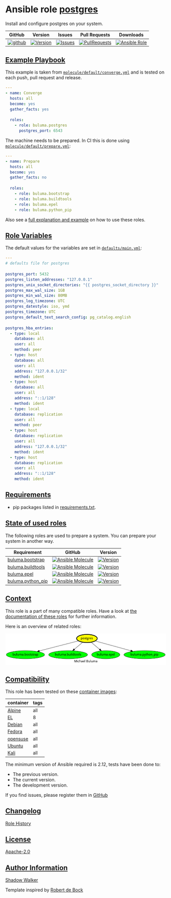 # Ansible role [postgres](https://galaxy.ansible.com/ui/standalone/roles/buluma/postgres/documentation)

Install and configure postgres on your system.

|GitHub|Version|Issues|Pull Requests|Downloads|
|------|-------|------|-------------|---------|
|[![github](https://github.com/buluma/ansible-role-postgres/actions/workflows/molecule.yml/badge.svg)](https://github.com/buluma/ansible-role-postgres/actions/workflows/molecule.yml)|[![Version](https://img.shields.io/github/release/buluma/ansible-role-postgres.svg)](https://github.com/buluma/ansible-role-postgres/releases/)|[![Issues](https://img.shields.io/github/issues/buluma/ansible-role-postgres.svg)](https://github.com/buluma/ansible-role-postgres/issues/)|[![PullRequests](https://img.shields.io/github/issues-pr-closed-raw/buluma/ansible-role-postgres.svg)](https://github.com/buluma/ansible-role-postgres/pulls/)|[![Ansible Role](https://img.shields.io/ansible/role/d/buluma/postgres)](https://galaxy.ansible.com/ui/standalone/roles/buluma/postgres/documentation)|

## [Example Playbook](#example-playbook)

This example is taken from [`molecule/default/converge.yml`](https://github.com/buluma/ansible-role-postgres/blob/master/molecule/default/converge.yml) and is tested on each push, pull request and release.

```yaml
---
- name: Converge
  hosts: all
  become: yes
  gather_facts: yes

  roles:
    - role: buluma.postgres
      postgres_port: 6543
```

The machine needs to be prepared. In CI this is done using [`molecule/default/prepare.yml`](https://github.com/buluma/ansible-role-postgres/blob/master/molecule/default/prepare.yml):

```yaml
---
- name: Prepare
  hosts: all
  become: yes
  gather_facts: no

  roles:
    - role: buluma.bootstrap
    - role: buluma.buildtools
    - role: buluma.epel
    - role: buluma.python_pip
```

Also see a [full explanation and example](https://buluma.github.io/how-to-use-these-roles.html) on how to use these roles.

## [Role Variables](#role-variables)

The default values for the variables are set in [`defaults/main.yml`](https://github.com/buluma/ansible-role-postgres/blob/master/defaults/main.yml):

```yaml
---
# defaults file for postgres

postgres_port: 5432
postgres_listen_addresses: "127.0.0.1"
postgres_unix_socket_directories: "{{ postgres_socket_directory }}"
postgres_max_wal_size: 1GB
postgres_min_wal_size: 80MB
postgres_log_timezone: UTC
postgres_datestyle: iso, ymd
postgres_timezone: UTC
postgres_default_text_search_config: pg_catalog.english

postgres_hba_entries:
  - type: local
    database: all
    user: all
    method: peer
  - type: host
    database: all
    user: all
    address: "127.0.0.1/32"
    method: ident
  - type: host
    database: all
    user: all
    address: "::1/128"
    method: ident
  - type: local
    database: replication
    user: all
    method: peer
  - type: host
    database: replication
    user: all
    address: "127.0.0.1/32"
    method: ident
  - type: host
    database: replication
    user: all
    address: "::1/128"
    method: ident
```

## [Requirements](#requirements)

- pip packages listed in [requirements.txt](https://github.com/buluma/ansible-role-postgres/blob/master/requirements.txt).

## [State of used roles](#state-of-used-roles)

The following roles are used to prepare a system. You can prepare your system in another way.

| Requirement | GitHub | Version |
|-------------|--------|--------|
|[buluma.bootstrap](https://galaxy.ansible.com/buluma/bootstrap)|[![Ansible Molecule](https://github.com/buluma/ansible-role-bootstrap/actions/workflows/molecule.yml/badge.svg)](https://github.com/buluma/ansible-role-bootstrap/actions/workflows/molecule.yml)|[![Version](https://img.shields.io/github/release/buluma/ansible-role-bootstrap.svg)](https://github.com/shadowwalker/ansible-role-bootstrap)|
|[buluma.buildtools](https://galaxy.ansible.com/buluma/buildtools)|[![Ansible Molecule](https://github.com/buluma/ansible-role-buildtools/actions/workflows/molecule.yml/badge.svg)](https://github.com/buluma/ansible-role-buildtools/actions/workflows/molecule.yml)|[![Version](https://img.shields.io/github/release/buluma/ansible-role-buildtools.svg)](https://github.com/shadowwalker/ansible-role-buildtools)|
|[buluma.epel](https://galaxy.ansible.com/buluma/epel)|[![Ansible Molecule](https://github.com/buluma/ansible-role-epel/actions/workflows/molecule.yml/badge.svg)](https://github.com/buluma/ansible-role-epel/actions/workflows/molecule.yml)|[![Version](https://img.shields.io/github/release/buluma/ansible-role-epel.svg)](https://github.com/shadowwalker/ansible-role-epel)|
|[buluma.python_pip](https://galaxy.ansible.com/buluma/python_pip)|[![Ansible Molecule](https://github.com/buluma/ansible-role-python_pip/actions/workflows/molecule.yml/badge.svg)](https://github.com/buluma/ansible-role-python_pip/actions/workflows/molecule.yml)|[![Version](https://img.shields.io/github/release/buluma/ansible-role-python_pip.svg)](https://github.com/shadowwalker/ansible-role-python_pip)|

## [Context](#context)

This role is a part of many compatible roles. Have a look at [the documentation of these roles](https://buluma.github.io/) for further information.

Here is an overview of related roles:

![dependencies](https://raw.githubusercontent.com/buluma/ansible-role-postgres/png/requirements.png "Dependencies")

## [Compatibility](#compatibility)

This role has been tested on these [container images](https://hub.docker.com/u/buluma):

|container|tags|
|---------|----|
|[Alpine](https://hub.docker.com/repository/docker/buluma/alpine/general)|all|
|[EL](https://hub.docker.com/repository/docker/buluma/enterpriselinux/general)|8|
|[Debian](https://hub.docker.com/repository/docker/buluma/debian/general)|all|
|[Fedora](https://hub.docker.com/repository/docker/buluma/fedora/general)|all|
|[opensuse](https://hub.docker.com/repository/docker/buluma/opensuse/general)|all|
|[Ubuntu](https://hub.docker.com/repository/docker/buluma/ubuntu/general)|all|
|[Kali](https://hub.docker.com/repository/docker/buluma/kali/general)|all|

The minimum version of Ansible required is 2.12, tests have been done to:

- The previous version.
- The current version.
- The development version.

If you find issues, please register them in [GitHub](https://github.com/buluma/ansible-role-postgres/issues)

## [Changelog](#changelog)

[Role History](https://github.com/buluma/ansible-role-postgres/blob/master/CHANGELOG.md)

## [License](#license)

[Apache-2.0](https://github.com/buluma/ansible-role-postgres/blob/master/LICENSE)

## [Author Information](#author-information)

[Shadow Walker](https://buluma.github.io/)


Template inspired by [Robert de Bock](https://github.com/robertdebock)
